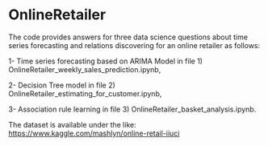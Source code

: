 # OnlineRetailer

The code provides answers for three data science questions about time series forecasting and relations discovering for an online retailer as follows:    


1- Time series forecasting based on ARIMA Model in file 1) OnlineRetailer_weekly_sales_prediction.ipynb,

2- Decision Tree model in file 2) OnlineRetailer_estimating_for_customer.ipynb,

3- Association rule learning in file 3) OnlineRetailer_basket_analysis.ipynb.

The dataset is available under the like: https://www.kaggle.com/mashlyn/online-retail-iiuci
